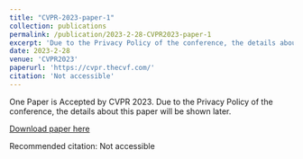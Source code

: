 ```yaml
---
title: "CVPR-2023-paper-1"
collection: publications
permalink: /publication/2023-2-28-CVPR2023-paper-1
excerpt: 'Due to the Privacy Policy of the conference, the details about this paper will be shown later.'
date: 2023-2-28
venue: 'CVPR2023'
paperurl: 'https://cvpr.thecvf.com/'
citation: 'Not accessible'
---
```


One Paper is Accepted by CVPR 2023. 
Due to the Privacy Policy of the conference, the details about this paper will be shown later.

[Download paper here](https://cvpr.thecvf.com/)

Recommended citation: Not accessible